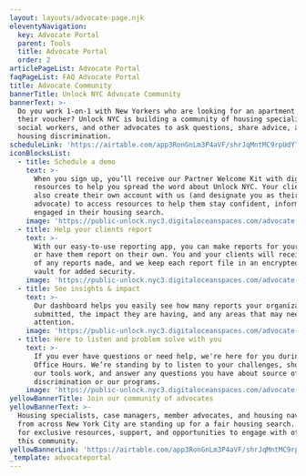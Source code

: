 ```yaml
---
layout: layouts/advocate-page.njk
eleventyNavigation:
  key: Advocate Portal
  parent: Tools
  title: Advocate Portal
  order: 2
articlePageList: Advocate Portal
faqPageList: FAQ Advocate Portal
title: Advocate Community
bannerTitle: Unlock NYC Advocate Community
bannerText: >-
  Do you work 1-on-1 with New Yorkers who are looking for an apartment with
  their voucher? Unlock NYC is building a community of housing specialists,
  social workers, and other advocates to ask questions, share advice, and end
  housing discrimination.
scheduleLink: 'https://airtable.com/app3RonGnLm3P4aVF/shrJqMntMC9rpUdYT'
iconBlocksList:
  - title: Schedule a demo
    text: >-
      When you sign up, you’ll receive our Partner Welcome Kit with digital
      resources to help you spread the word about Unlock NYC. Your clients can
      also create their own account with us (and designate you as their
      advocate) to access resources to help them stay confident, informed, and
      engaged in their housing search.
    image: 'https://public-unlock.nyc3.digitaloceanspaces.com/advocate-Image-1.png'
  - title: Help your clients report
    text: >-
      With our easy-to-use reporting app, you can make reports for your clients
      or have them report on their own. You and your clients will receive a copy
      of any reports made, and we keep each report file in an encrypted digital
      vault for added security.
    image: 'https://public-unlock.nyc3.digitaloceanspaces.com/advocate-Image-2.png'
  - title: See insights & impact
    text: >-
      Our dashboard helps you easily see how many reports your organization has
      submitted, the impact they are having, and any areas that may need your
      attention.
    image: 'https://public-unlock.nyc3.digitaloceanspaces.com/advocate-Image-3.png'
  - title: Here to listen and problem solve with you
    text: >-
      If you ever have questions or need help, we're here for you during our
      Office Hours. We’re standing by to listen to your challenges, show you how
      our tools work, and answer any questions you have about source of income
      discrimination or our programs.
    image: 'https://public-unlock.nyc3.digitaloceanspaces.com/advocate-Image-4.png'
yellowBannerTitle: Join our community of advocates
yellowBannerText: >-
  Housing specialists, case managers, member advocates, and housing navigators
  from across New York City are standing up for a fair housing search. Sign up
  for exclusive resources, support, and opportunities to engage with others in
  this community.
yellowBannerLink: 'https://airtable.com/app3RonGnLm3P4aVF/shrJqMntMC9rpUdYT'
_template: advocateportal
---
```


